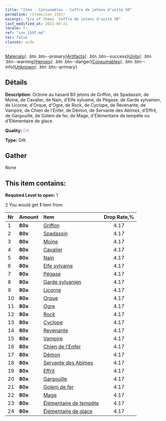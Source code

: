 ```yaml
---
title: "Item - Consumables - Coffre de jetons d'unité SR"
permalink: /Items/con_1597/
excerpt: "Era of Chaos  Coffre de jetons d'unité SR"
last_modified_at: 2021-04-21
locale: fr
ref: "con_1597.md"
toc: false
classes: wide
---
```

 [Materials](/fr/Items/){: .btn .btn--primary}[Artifacts](/fr/Items/Artifacts/){: .btn .btn--success}[Units](/fr/Items/Units/){: .btn .btn--warning}[Heroes](/fr/Items/Heroes/){: .btn .btn--danger}[Consumables](/fr/Items/Consumables/){: .btn .btn--info}[Unknown](/fr/Items/Unknown/){: .btn .btn--primary}

## Détails
 **Description:** Octroie au hasard 80 jetons de Griffon, de Spadassin, de Moine, de Cavalier, de Nain, d'Elfe sylvaine, de Pégase, de Garde sylvanien, de Licorne, d'Orque, d'Ogre, de Rock, de Cyclope, de Revenante, de Vampire, de Chien de l'Enfer, de Démon, de Servante des Abîmes, d'Effrit, de Gargouille, de Golem de fer, de Mage, d'Élémentaire de tempête ou d'Élémentaire de glace.

 **Quality:** <span style="color: #DA70D6">OK</span>

 **Type:** Gift

## Gather

  None

## This item contains:

 **Required Level to open:** 1

 2 You would get **1** item  from:

  | Nr | Amount |     Item    | Drop Rate,% |
  |:---|:-------|:------------|:---------:|
  | 1 |  **80x** | [Griffon](/fr/Items/unt_192/) | 4.17 | 
  | 2 |  **80x** | [Spadassin](/fr/Items/unt_193/) | 4.17 | 
  | 3 |  **80x** | [Moine](/fr/Items/unt_194/) | 4.17 | 
  | 4 |  **80x** | [Cavalier ](/fr/Items/unt_195/) | 4.17 | 
  | 5 |  **80x** | [Nain](/fr/Items/unt_200/) | 4.17 | 
  | 6 |  **80x** | [Elfe sylvaine](/fr/Items/unt_201/) | 4.17 | 
  | 7 |  **80x** | [Pégase](/fr/Items/unt_202/) | 4.17 | 
  | 8 |  **80x** | [Garde sylvanien](/fr/Items/unt_203/) | 4.17 | 
  | 9 |  **80x** | [Licorne](/fr/Items/unt_204/) | 4.17 | 
  | 10 |  **80x** | [Orque](/fr/Items/unt_219/) | 4.17 | 
  | 11 |  **80x** | [Ogre](/fr/Items/unt_220/) | 4.17 | 
  | 12 |  **80x** | [Rock](/fr/Items/unt_221/) | 4.17 | 
  | 13 |  **80x** | [Cyclope](/fr/Items/unt_222/) | 4.17 | 
  | 14 |  **80x** | [Revenante](/fr/Items/unt_210/) | 4.17 | 
  | 15 |  **80x** | [Vampire](/fr/Items/unt_211/) | 4.17 | 
  | 16 |  **80x** | [Chien de l'Enfer](/fr/Items/unt_228/) | 4.17 | 
  | 17 |  **80x** | [Démon](/fr/Items/unt_229/) | 4.17 | 
  | 18 |  **80x** | [Servante des Abîmes](/fr/Items/unt_230/) | 4.17 | 
  | 19 |  **80x** | [Effrit](/fr/Items/unt_231/) | 4.17 | 
  | 20 |  **80x** | [Gargouille](/fr/Items/unt_236/) | 4.17 | 
  | 21 |  **80x** | [Golem de fer](/fr/Items/unt_237/) | 4.17 | 
  | 22 |  **80x** | [Mage](/fr/Items/unt_238/) | 4.17 | 
  | 23 |  **80x** | [Élémentaire de tempête](/fr/Items/unt_263/) | 4.17 | 
  | 24 |  **80x** | [Élémentaire de glace](/fr/Items/unt_264/) | 4.17 | 
